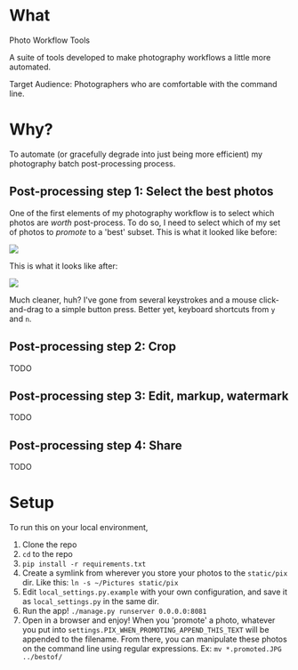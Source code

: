 # What

Photo Workflow Tools

A suite of tools developed to make photography workflows a little more automated.  

Target Audience: Photographers who are comfortable with the command line.

# Why?

To automate (or gracefully degrade into just being more efficient) my photography batch post-processing process.

## Post-processing step 1: Select the best photos

One of the first elements of my photography workflow is to select which photos are *worth* post-process.  To do so, I need to select which of my set of photos to *promote* to a 'best' subset.  This is what it looked like before:

<img src='https://raw.githubusercontent.com/owocki/photo_workflow_tools/master/examples/before.gif' />

This is what it looks like after:

<img src='https://raw.githubusercontent.com/owocki/photo_workflow_tools/master/examples/after.gif' />

Much cleaner, huh?  I've gone from several keystrokes and a mouse click-and-drag to a simple button press.  Better yet, keyboard shortcuts from `y` and `n`.

## Post-processing step 2: Crop

TODO

## Post-processing step 3: Edit, markup, watermark

TODO

## Post-processing step 4: Share 

TODO

# Setup

To run this on your local environment,

1. Clone the repo
2. `cd` to the repo
3. `pip install -r requirements.txt`
4. Create a symlink from wherever you store your photos to the `static/pix` dir.  Like this: `ln -s ~/Pictures static/pix`
5. Edit `local_settings.py.example` with your own configuration, and save it as `local_settings.py` in the same dir.
6. Run the app! `./manage.py runserver 0.0.0.0:8081`
7. Open in a browser and enjoy! When you 'promote' a photo, whatever you put into `settings.PIX_WHEN_PROMOTING_APPEND_THIS_TEXT` will be appended to the filename.  From there, you can manipulate these photos on the command line using regular expressions.  Ex: `mv *.promoted.JPG ../bestof/`

<!-- Google Analytics -->
<img src='https://ga-beacon.appspot.com/UA-1014419-15/owocki/s3_disk_util' style='width:1px; height:1px;' >
